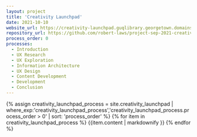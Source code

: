 ```yaml
---
layout: project
title: 'Creativity Launchpad'
date: 2021-10-10
website_url: https://creativity-launchpad.guqlibrary.georgetown.domains
repository_url: https://github.com/robert-laws/project-sep-2021-creativity-launchpad
process_order: 0
processes:
  - Introduction
  - UX Research
  - UX Exploration
  - Information Architecture
  - UX Design
  - Content Development
  - Development
  - Conclusion
---
```


{% assign creativity_launchpad_process = site.creativity_launchpad | where_exp:'creativity_launchpad_process','creativity_launchpad_process.process_order > 0' | sort: 'process_order' %}
{% for item in creativity_launchpad_process %}
{{item.content | markdownify }}
{% endfor %}
